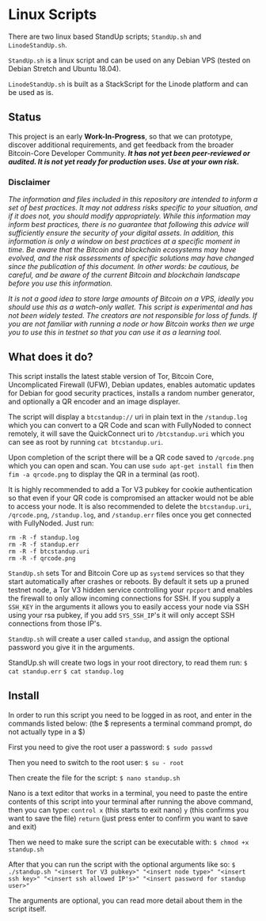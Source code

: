 # Linux Scripts
There are two linux based StandUp scripts; `StandUp.sh` and `LinodeStandUp.sh`.

`StandUp.sh` is a linux script and can be used on any Debian VPS (tested on Debian Stretch and Ubuntu 18.04).

`LinodeStandUp.sh` is built as a StackScript for the Linode platform and can be used as is.

## Status

This project is an early **Work-In-Progress**, so that we can prototype, discover additional requirements, and get feedback from the broader Bitcoin-Core Developer Community. ***It has not yet been peer-reviewed or audited. It is not yet ready for production uses. Use at your own risk.***

### Disclaimer

*The information and files included in this repository are intended to inform a set of best practices. It may not address risks specific to your situation, and if it does not, you should modify appropriately. While this information may inform best practices, there is no guarantee that following this advice will sufficiently ensure the security of your digital assets. In addition, this information is only a window on best practices at a specific moment in time. Be aware that the Bitcoin and blockchain ecosystems may have evolved, and the risk assessments of specific solutions may have changed since the publication of this document. In other words: be cautious, be careful, and be aware of the current Bitcoin and blockchain landscape before you use this information.*

*It is not a good idea to store large amounts of Bitcoin on a VPS, ideally you should use this as a watch-only wallet. This script is experimental and has not been widely tested. The creators are not responsible for loss of funds. If you are not familiar with running a node or how Bitcoin works then we urge you to use this in testnet so that you can use it as a learning tool.*

## What does it do?

This script installs the latest stable version of Tor, Bitcoin Core, Uncomplicated Firewall (UFW), Debian updates, enables automatic updates for Debian for good security practices, installs a random number generator, and optionally a QR encoder and an image displayer.

The script will display a `btcstandup://` uri in plain text in the `/standup.log` which you can convert to a QR Code and scan with FullyNoded to connect remotely, it will save the QuickConnect uri to `/btcstandup.uri` which you can see as root by running `cat btcstandup.uri`.

Upon completion of the script there will be a QR code saved to `/qrcode.png` which you can open and scan. You can use `sudo apt-get install fim` then `fim -a qrcode.png` to display the QR in a terminal (as root).

It is highly recommended to add a Tor V3 pubkey for cookie authentication so that even if your QR code is compromised an attacker would not be able to access your node. It is also recommended to delete the `btcstandup.uri`, `/qrcode.png`, `/standup.log`, and `/standup.err` files once you get connected with FullyNoded. Just run:

```
rm -R -f standup.log
rm -R -f standup.err
rm -R -f btcstandup.uri
rm -R -f qrcode.png
```

`StandUp.sh` sets Tor and Bitcoin Core up as `systemd` services so that they start automatically after crashes or reboots. By default it sets up a pruned testnet node, a Tor V3 hidden service controlling your `rpcport` and enables the firewall to only allow incoming connections for SSH. If you supply a `SSH_KEY` in the arguments it allows you to easily access your node via SSH using your rsa pubkey, if you add `SYS_SSH_IP`'s it will only accept SSH connections from those IP's.

`StandUp.sh` will create a user called `standup`, and assign the optional password you give it in the arguments.

StandUp.sh will create two logs in your root directory, to read them run:
`$ cat standup.err`
`$ cat standup.log`

## Install

In order to run this script you need to be logged in as root, and enter in the commands listed below:
(the $ represents a terminal command prompt, do not actually type in a $)

First you need to give the root user a password:
`$ sudo passwd`

Then you need to switch to the root user:
`$ su - root`

Then create the file for the script:
`$ nano standup.sh`

Nano is a text editor that works in a terminal, you need to paste the entire contents of this script into your terminal after running the above command, then you can type:
`control x` (this starts to exit nano)
`y`         (this confirms you want to save the file)
`return`    (just press enter to confirm you want to save and exit)

Then we need to make sure the script can be executable with:
`$ chmod +x standup.sh`

After that you can run the script with the optional arguments like so:
`$ ./standup.sh "<insert Tor V3 pubkey>" "<insert node type>" "<insert ssh key>" "<insert ssh allowed IP's>" "<insert password for standup user>"`

The arguments are optional, you can read more detail about them in the script itself.

